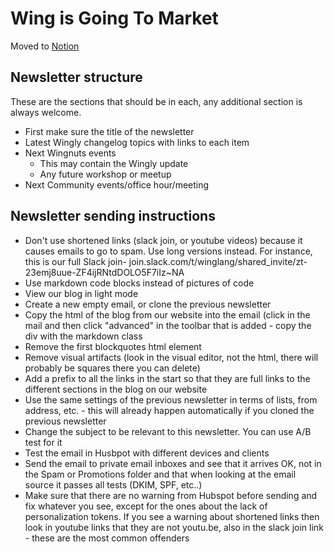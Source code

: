 # Wing is Going To Market

Moved to [Notion](https://www.notion.so/winghq/Home-of-the-Squads-a24ee646797c49b7a8f30bc26db38850?pvs=4)

## Newsletter structure

These are the sections that should be in each, any additional section is always welcome.
- First make sure the title of the newsletter
- Latest Wingly changelog topics with links to each item
- Next Wingnuts events
  - This may contain the Wingly update
  - Any future workshop or meetup
- Next Community events/office hour/meeting
  
## Newsletter sending instructions

- Don't use shortened links (slack join, or youtube videos) because it causes emails to go to spam. Use long versions instead. For instance, this is our full Slack join- join.slack.com/t/winglang/shared_invite/zt-23emj8uue-ZF4ijRNtdDOLO5F7iIz~NA
- Use markdown code blocks instead of pictures of code
- View our blog in light mode
- Create a new empty email, or clone the previous newsletter
- Copy the html of the blog from our website into the email (click in the mail and then click "advanced" in the toolbar that is added - copy the div with the markdown class
- Remove the first blockquotes html element
- Remove visual artifacts (look in the visual editor, not the html, there will probably be squares there you can delete)
- Add a prefix to all the links in the start so that they are full links to the different sections in the blog on our website
- Use the same settings of the previous newsletter in terms of lists, from address, etc. - this will already happen automatically if you cloned the previous newsletter
- Change the subject to be relevant to this newsletter. You can use A/B test for it
- Test the email in Husbpot with different devices and clients
- Send the email to private email inboxes and see that it arrives OK, not in the Spam or Promotions folder and that when looking at the email source it passes all tests (DKIM, SPF, etc..)
- Make sure that there are no warning from Hubspot before sending and fix whatever you see, except for the ones about the lack of personalization tokens. If you see a warning about shortened links then look in youtube links that they are not youtu.be, also in the slack join link - these are the most common offenders
